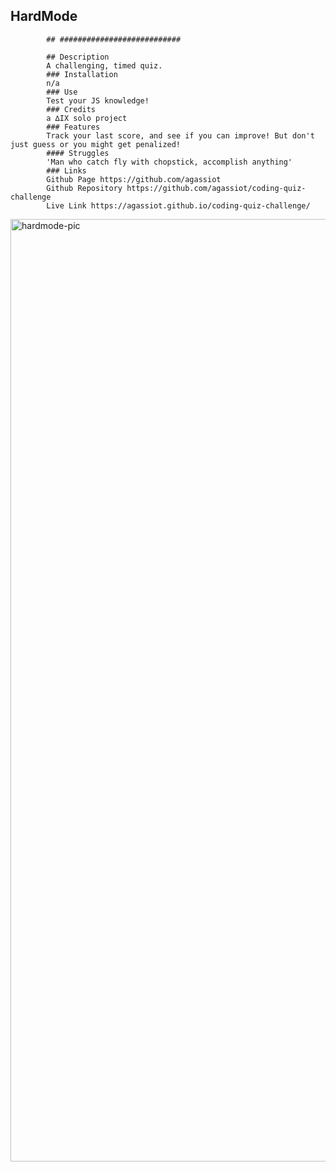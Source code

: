   ## HardMode

            ## ###########################

            ## Description
            A challenging, timed quiz.
            ### Installation
            n/a
            ### Use
            Test your JS knowledge!
            ### Credits
            a ∆IX solo project
            ### Features
            Track your last score, and see if you can improve! But don't just guess or you might get penalized!
            #### Struggles
            'Man who catch fly with chopstick, accomplish anything'
            ### Links
            Github Page https://github.com/agassiot
            Github Repository https://github.com/agassiot/coding-quiz-challenge
            Live Link https://agassiot.github.io/coding-quiz-challenge/
<img width="1508" alt="hardmode-pic" src="https://user-images.githubusercontent.com/61921580/197538230-517661db-f201-457c-8848-e6c079c3536c.png">
